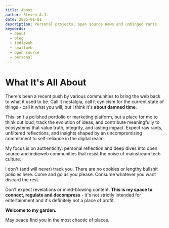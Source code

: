 ```yaml
---
title: About
author: Steven A.J.
date: 2025-01-01
description: Personal projects, open source news and unhinged rants.
keywords:
  - about
  - blog
  - indieweb
  - smallweb
  - open source
  - personal
---
```

# What It's All About

There's been a recent push by various communities to bring the web back to what it used to be. Call it nostalgia, call it cynicism for the current state of things - call it what you will, but I think it's **about damned time**.

This isn't a polished portfolio or marketing platform, but a place for me to think out loud, track the evolution of ideas, and contribute meaningfully to ecosystems that value truth, integrity, and lasting impact. Expect raw rants, unfiltered reflections, and insights shaped by an uncompromising commitment to self-reliance in the digital realm.

My focus is on authenticity: personal reflection and deep dives into open source and indieweb communities that resist the noise of mainstream tech culture. 

I don't (and will never) track you. There are no cookies or lengthy bullshit policies here. Come and go as you please. Consume whatever you want discard the rest. 

Don't expect revelations or mind-blowing content. **This is my space to connect, regulate and decompress** - it's not strictly intended for entertainment and it's definitely not a place of profit.

**Welcome to my garden.** 

May peace find you in the most chaotic of places.